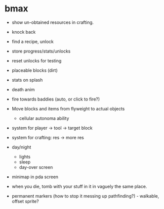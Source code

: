 # bmax

* show un-obtained resources in crafting.
* knock back
* find a recipe, unlock
* store progress/stats/unlocks
* reset unlocks for testing
* placeable blocks (dirt)
* stats on splash
* death anim
* fire towards baddies (auto, or click to fire?)
* Move blocks and items from flyweight to actual objects
  * cellular autonoma ability
* system for player -> tool -> target block
* system for crafting: res -> more res

* day/night
  * lights
  * sleep
  * day-over screen

* minimap in pda screen

* when you die, tomb with your stuff in it in vaguely the same place.
* permanent markers (how to stop it messing up pathfinding?) - walkable, offset sprite?
